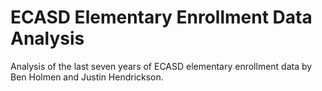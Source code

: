 # ECASD Elementary Enrollment Data Analysis
Analysis of the last seven years of ECASD elementary enrollment data by Ben Holmen and Justin Hendrickson.